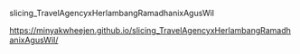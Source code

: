 slicing_TravelAgencyxHerlambangRamadhanixAgusWil

https://minyakwheejen.github.io/slicing_TravelAgencyxHerlambangRamadhanixAgusWil/
